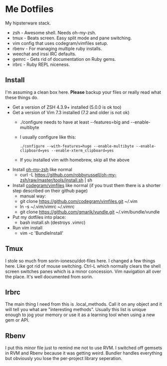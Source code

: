 Me Dotfiles
===========

My hipsterware stack.

  * zsh - Awesome shell.  Needs oh-my-zsh.
  * tmux - Beats screen.  Easy split mode and pane switching.
  * vim config that uses codegram/vimfiles setup.
  * rbenv - For managing multiple ruby installs.
  * weechat and irssi IRC defaults.
  * gemrc - Gets rid of documentation on Ruby gems.
  * irbrc - Ruby REPL niceness.
  
Install
-------
I'm assuming a clean box here.  **Please** backup your files or really read what these things do.

  * Get a version of ZSH 4.3.9+ installed (5.0.0 is ok too)
  * Get a version of Vim 7.3 installed (7.2 and older is not ok)
    * ./configure needs to have at least --features=big and --enable-multibyte
    * I usually configure like this:
    
      `./configure --with-features=huge --enable-multibyte --enable-clipboard=yes --enable-xterm_clipboard=yes`
    * If you installed vim with homebrew, skip all the above
  * Install [oh-my-zsh](https://github.com/robbyrussell/oh-my-zsh) like normal
    * curl -L https://github.com/robbyrussell/oh-my-zsh/raw/master/tools/install.sh | sh
  * Install [codegram/vimfiles](https://github.com/codegram/vimfiles) like normal (if you trust them there is a shorter step described on their github page)
    * manual way:
    * git clone https://github.com/codegram/vimfiles.git ~/.vim
    * ln -s ~/.vim/vimrc ~/.vimrc
    * git clone https://github.com/gmarik/vundle.git ~/.vim/bundle/vundle
  * Put my dotfiles into place:
    * bash install.sh  (destroys .vimrc)
  * Run vim install
    * vim -c 'BundleInstall'
  
    

Tmux
----
I stole so much from  sorin-ionescu/dot-files here.  I changed a few things here.  Like got rid of mouse switching.  Ctrl-L which normally clears the shell screen switches panes which is a minor concession.  Vim navigation all over the place.  It's well documented from sorin.

Irbrc
-----
The main thing I need from this is .local_methods.  Call it on any object and it will tell you what are "interesting methods".  Usually this list is unique enough to jog your memory or use it as a learning tool when using a new gem or API.

Rbenv
-----
I put this minor file just to remind me not to use RVM.  I switched off gemsets in RVM and Rbenv because it was getting weird.  Bundler handles everything but obviously you lose the per-project library seperation.
